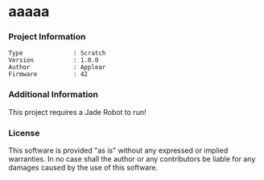 aaaaa
================



### Project Information
```
Type              : Scratch
Version           : 1.0.0
Author            : Applear
Firmware          : 42
```

### Additional Information
This project requires a Jade Robot to run!

### License
This software is provided "as is" without any expressed or implied warranties.  In no case shall the author or any contributors be liable for any damages caused by the use of this software.

